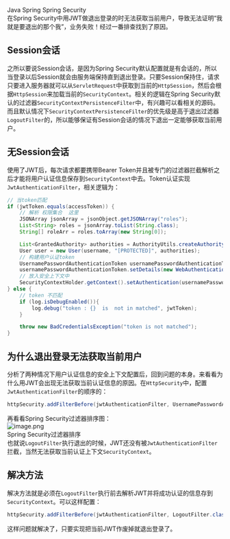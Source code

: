 Java Spring Spring Security<br />在Spring Security中用JWT做退出登录的时无法获取当前用户，导致无法证明“我就是要退出的那个我”，业务失败！经过一番排查找到了原因。
<a name="XFxDo"></a>
## Session会话
之所以要说Session会话，是因为Spring Security默认配置就是有会话的，所以当登录以后Session就会由服务端保持直到退出登录。只要Session保持住，请求只要进入服务器就可以从`ServletRequest`中获取到当前的`HttpSession`，然后会根据`HttpSession`来加载当前的`SecurityContext`。相关的逻辑在Spring Security默认的过滤器`SecurityContextPersistenceFilter`中，有兴趣可以看相关的源码。<br />而且默认情况下`SecurityContextPersistenceFilter`的优先级是高于退出过滤器`LogoutFilter`的，所以能够保证有Session会话的情况下退出一定能够获取当前用户。
<a name="VuMDc"></a>
## 无Session会话
使用了JWT后，每次请求都要携带Bearer Token并且被专门的过滤器拦截解析之后才能将用户认证信息保存到`SecurityContext`中去。Token认证实现`JwtAuthenticationFilter`，相关逻辑为：
```java
// 当token匹配         
if (jwtToken.equals(accessToken)) {
    // 解析 权限集合  这里
    JSONArray jsonArray = jsonObject.getJSONArray("roles");
    List<String> roles = jsonArray.toList(String.class);
    String[] roleArr = roles.toArray(new String[0]);

    List<GrantedAuthority> authorities = AuthorityUtils.createAuthorityList(roleArr);
    User user = new User(username, "[PROTECTED]", authorities);
    // 构建用户认证token
    UsernamePasswordAuthenticationToken usernamePasswordAuthenticationToken = new UsernamePasswordAuthenticationToken(user, null, authorities);
    usernamePasswordAuthenticationToken.setDetails(new WebAuthenticationDetailsSource().buildDetails(request));
    // 放入安全上下文中
    SecurityContextHolder.getContext().setAuthentication(usernamePasswordAuthenticationToken);
} else {
    // token 不匹配
    if (log.isDebugEnabled()){
        log.debug("token : {}  is  not in matched", jwtToken);
    }

    throw new BadCredentialsException("token is not matched");
}

```
<a name="sKb7I"></a>
## 为什么退出登录无法获取当前用户
分析了两种情况下用户认证信息的安全上下文配置后，回到问题的本身。来看看为什么用JWT会出现无法获取当前认证信息的原因。在`HttpSecurity`中，配置`JwtAuthenticationFilter`的顺序的：
```java
httpSecurity.addFilterBefore(jwtAuthenticationFilter, UsernamePasswordAuthenticationFilter.class)
```
再看看Spring Security过滤器排序图：<br />![image.png](https://cdn.nlark.com/yuque/0/2021/png/396745/1634178222802-610716a5-a266-4fdb-99d8-91a703026710.png#clientId=u934fd2d8-1d85-4&from=paste&height=422&id=uf3ffb7eb&originHeight=1266&originWidth=703&originalType=binary&ratio=1&rotation=0&showTitle=false&size=133126&status=done&style=shadow&taskId=u7dff54e7-1c36-4a96-9926-a0138a0ca72&title=&width=234.33333333333334)<br />Spring Security过滤器排序<br />也就说`LogoutFilter`执行退出的时候，JWT还没有被`JwtAuthenticationFilter`拦截，当然无法获取当前认证上下文`SecurityContext`。
<a name="wafio"></a>
## 解决方法
解决方法就是必须在`LogoutFilter`执行前去解析JWT并将成功认证的信息存到`SecurityContext`。可以这样配置：
```java
httpSecurity.addFilterBefore(jwtAuthenticationFilter, LogoutFilter.class)
```
这样问题就解决了，只要实现把当前JWT作废掉就退出登录了。
